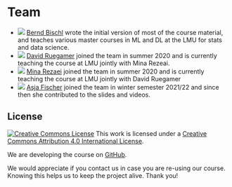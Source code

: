 # Team

- ![](https://www.slds.stat.uni-muenchen.de/images/bernd.jpg) [Bernd Bischl](https://www.compstat.statistik.uni-muenchen.de/people/bischl/)
  wrote the initial version of most of the course material, and teaches various master courses in ML and DL at the LMU for stats and data science.
- ![](https://www.slds.stat.uni-muenchen.de/images/david.jpg) [David Ruegamer](https://www.compstat.statistik.uni-muenchen.de/people/ruegamer/)
  joined the team in summer 2020 and is currently teaching the course at LMU jointly with Mina Rezeai.
- ![](https://www.slds.stat.uni-muenchen.de/images/Mina.jpg) [Mina Rezaei](https://www.slds.stat.uni-muenchen.de/people/minar/)
 joined the team in summer 2020 and is currently teaching the course at LMU jointly with David Ruegamer
- ![](https://www.slds.stat.uni-muenchen.de/images/fischer.png) [Asja Fischer](https://www.ruhr-uni-bochum.de/ffm/Lehrstuehle/Machine_Learning/index.html.en)
  joined the team in winter semester 2021/22 and since then she contributed to the slides and videos.



## License
[![Creative Commons License](https://i.creativecommons.org/l/by/4.0/88x31.png)](http://creativecommons.org/licenses/by/4.0/)
This work is licensed under a [Creative Commons Attribution 4.0 International License](http://creativecommons.org/licenses/by/4.0/).

We are developing the course on [GitHub](https://github.com/compstat-lmu/lecture_i2dl).

We would appreciate if you contact us in case you are re-using our course.
Knowing this helps us to keep the project alive. Thank you!
